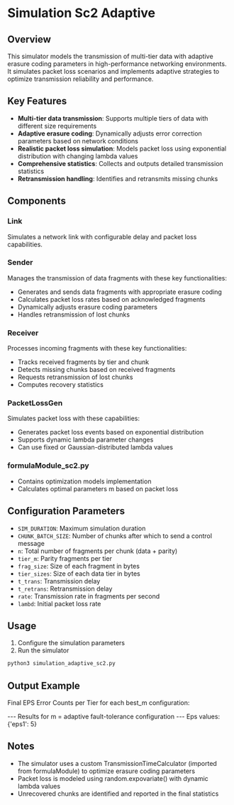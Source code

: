 # Simulation Sc2 Adaptive

## Overview
This simulator models the transmission of multi-tier data with adaptive erasure coding parameters in high-performance networking environments. It simulates packet loss scenarios and implements adaptive strategies to optimize transmission reliability and performance.

## Key Features
- **Multi-tier data transmission**: Supports multiple tiers of data with different size requirements
- **Adaptive erasure coding**: Dynamically adjusts error correction parameters based on network conditions
- **Realistic packet loss simulation**: Models packet loss using exponential distribution with changing lambda values
- **Comprehensive statistics**: Collects and outputs detailed transmission statistics
- **Retransmission handling**: Identifies and retransmits missing chunks

## Components

### Link
Simulates a network link with configurable delay and packet loss capabilities.

### Sender
Manages the transmission of data fragments with these key functionalities:
- Generates and sends data fragments with appropriate erasure coding
- Calculates packet loss rates based on acknowledged fragments
- Dynamically adjusts erasure coding parameters
- Handles retransmission of lost chunks

### Receiver
Processes incoming fragments with these key functionalities:
- Tracks received fragments by tier and chunk
- Detects missing chunks based on received fragments
- Requests retransmission of lost chunks
- Computes recovery statistics

### PacketLossGen
Simulates packet loss with these capabilities:
- Generates packet loss events based on exponential distribution
- Supports dynamic lambda parameter changes
- Can use fixed or Gaussian-distributed lambda values

### formulaModule_sc2.py
- Contains optimization models implementation
- Calculates optimal parameters m based on packet loss

## Configuration Parameters
- `SIM_DURATION`: Maximum simulation duration
- `CHUNK_BATCH_SIZE`: Number of chunks after which to send a control message
- `n`: Total number of fragments per chunk (data + parity)
- `tier_m`: Parity fragments per tier
- `frag_size`: Size of each fragment in bytes
- `tier_sizes`: Size of each data tier in bytes
- `t_trans`: Transmission delay
- `t_retrans`: Retransmission delay
- `rate`: Transmission rate in fragments per second
- `lambd`: Initial packet loss rate

## Usage
1. Configure the simulation parameters
2. Run the simulator

```bash
python3 simulation_adaptive_sc2.py
```

## Output Example
Final EPS Error Counts per Tier for each best_m configuration:

--- Results for m = adaptive fault-tolerance configuration ---
Eps values: {'eps1': 5}


## Notes
- The simulator uses a custom TransmissionTimeCalculator (imported from formulaModule) to optimize erasure coding parameters
- Packet loss is modeled using random.expovariate() with dynamic lambda values
- Unrecovered chunks are identified and reported in the final statistics
